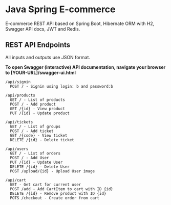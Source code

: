 # Java Spring E-commerce

E-commerce REST API based on Spring Boot, Hibernate ORM with H2, Swagger API docs, JWT and Redis.

## REST API Endpoints

All inputs and outputs use JSON format.

**To open Swagger (interactive) API documentation, navigate your browser to [YOUR-URL]/swagger-ui.html**


```
/api/signin
  POST / - Signin using login: b and password:b

/api/products
  GET / - List of products
  POST / - Add product
  GET /{id} - View product
  PUT /{id} - Update product

/api/tickets
  GET / - List of groups
  POST / - Add ticket
  GET /{code} - View ticket
  DELETE /{id} - Delete ticket

/api/users
  GET / - List of orders
  POST / - Add User
  PUT /{id} - Update User
  DELETE /{id} - Delete User
  POST /upload/{id} - Upload User image

/api/cart
  GET - Get cart for current user
  POST /add - Add CartItem to cart with ID {id}
  DELETE /{id} - Remove product with ID {id}
  POTS /checkout - Create order from cart

```